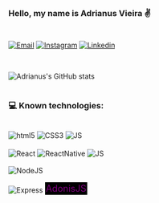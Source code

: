 
### Hello, my name is Adrianus Vieira ✌️
#
[![Email](https://img.shields.io/badge/Gmail-D14836?style=for-the-badge&logo=gmail&logoColor=white)](mailto:adrianuscardoso@gmail.com)
[![Instagram](https://img.shields.io/badge/Instagram-E4405F?style=for-the-badge&logo=instagram&logoColor=white)](https://www.instagram.com/adrianus_vieira/)
[![Linkedin](https://img.shields.io/badge/LinkedIn-0077B5?style=for-the-badge&logo=linkedin&logoColor=white)](https://www.linkedin.com/in/adrianus-vieira)
<div><br/></div>

![Adrianus's GitHub stats](https://github-readme-stats.vercel.app/api?username=AdrianusVieira&show_icons=true&theme=tokyonight)
#
### 💻 Known technologies:

<div style="display: inline_block">
  <br/>
  <img align="center" alt="html5" src="https://img.shields.io/badge/HTML5-E34F26?style=for-the-badge&logo=html5&logoColor=white"/>
  <img align="center" alt="CSS3" src="https://img.shields.io/badge/CSS3-1572B6?style=for-the-badge&logo=css3&logoColor=white"/>
  <img align="center" alt="JS" src="https://img.shields.io/badge/JavaScript-F7DF1E?style=for-the-badge&logo=javascript&logoColor=black"/>
</div>
<div style="display: inline_block">
  <br/>
  <img align="center" alt="React" src="https://img.shields.io/badge/React-20232A?style=for-the-badge&logo=react&logoColor=61DAFB"/>
  <img align="center" alt="ReactNative" src="https://img.shields.io/badge/React_Native-20232A?style=for-the-badge&logo=react&logoColor=61DAFB"/>
  <img align="center" alt="JS" src="	https://img.shields.io/badge/Wordpress-21759B?style=for-the-badge&logo=wordpress&logoColor=white"/>
</div>
<div style="display: inline_block">
  <br/>
  <img align="center" alt="NodeJS" src="https://img.shields.io/badge/Node.js-43853D?style=for-the-badge&logo=node.js&logoColor=white"/>
</div>
<div style="display: inline_block">
  <br/>
  <img align="center" alt="Express" src="https://img.shields.io/badge/Express.js-404D59?style=for-the-badge"/>
  <a style="color:purple;font-size:18px; background-color:black;padding:2px">AdonisJS</a>
</div>
